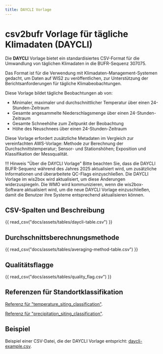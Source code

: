 ```yaml
---
title: DAYCLI Vorlage
---
```


# csv2bufr Vorlage für tägliche Klimadaten (DAYCLI)

Die **DAYCLI** Vorlage bietet ein standardisiertes CSV-Format für die Umwandlung von täglichen Klimadaten in die BUFR-Sequenz 307075.

Das Format ist für die Verwendung mit Klimadaten-Management-Systemen gedacht, um Daten auf WIS2 zu veröffentlichen, zur Unterstützung der Berichtsanforderungen für tägliche Klimabeobachtungen.

Diese Vorlage bildet tägliche Beobachtungen ab von:

 - Minimaler, maximaler und durchschnittlicher Temperatur über einen 24-Stunden-Zeitraum
 - Gesamte angesammelte Niederschlagsmenge über einen 24-Stunden-Zeitraum
 - Gesamte Schneehöhe zum Zeitpunkt der Beobachtung
 - Höhe des Neuschnees über einen 24-Stunden-Zeitraum

Diese Vorlage erfordert zusätzliche Metadaten im Vergleich zur vereinfachten AWS-Vorlage: Methode zur Berechnung der Durchschnittstemperatur; Sensor- und Stationshöhen; Exposition und Klassifikation der Messqualität.

!!! Hinweis "Über die DAYCLI Vorlage"
    Bitte beachten Sie, dass die DAYCLI BUFR-Sequenz während des Jahres 2025 aktualisiert wird, um zusätzliche Informationen und überarbeitete QC-Flags einzuschließen. Die DAYCLI Vorlage im wis2box wird aktualisiert, um diese Änderungen widerzuspiegeln. Die WMO wird kommunizieren, wenn die wis2box-Software aktualisiert wird, um die neue DAYCLI Vorlage einzuschließen, damit die Benutzer ihre Systeme entsprechend aktualisieren können.

## CSV-Spalten und Beschreibung

{{ read_csv("docs/assets/tables/daycli-table.csv") }}

## Durchschnittsberechnungsmethode

{{ read_csv("docs/assets/tables/averaging-method-table.csv") }}

## Qualitätsflagge

{{ read_csv("docs/assets/tables/quality_flag.csv") }}

## Referenzen für Standortklassifikation

[Referenz für "temperature_siting_classification"](https://library.wmo.int/idviewer/35625/839).

[Referenz für "precipitation_siting_classification"](https://library.wmo.int/idviewer/35625/840).

## Beispiel

Beispiel einer CSV-Datei, die der DAYCLI Vorlage entspricht: [daycli-example.csv](./../../sample-data/daycli-example.csv).